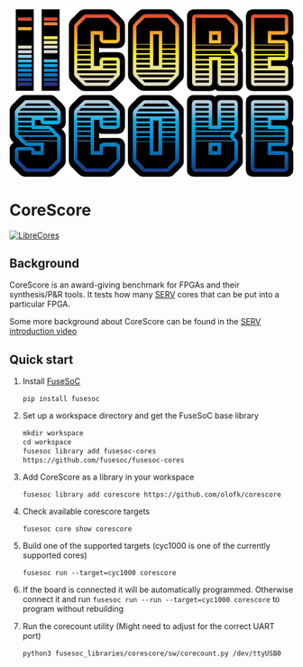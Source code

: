 ![CoreScore logo](corescore.png)

# CoreScore

[![LibreCores](https://www.librecores.org/olofk/corescore/badge.svg?style=flat)](https://www.librecores.org/olofk/corescore)

## Background

CoreScore is an award-giving benchmark for FPGAs and their synthesis/P&R tools. It tests how many [SERV](https://github.com/olofk/serv) cores that can be put into a particular FPGA.

Some more background about CoreScore can be found in the [SERV introduction video](https://diode.zone/videos/watch/0230a518-e207-4cf6-b5e2-69cc09411013)
## Quick start

1. Install [FuseSoC](https://github.com/olofk/fusesoc)

       pip install fusesoc

2. Set up a workspace directory and get the FuseSoC base library

       mkdir workspace
       cd workspace
       fusesoc library add fusesoc-cores https://github.com/fusesoc/fusesoc-cores

3. Add CoreScore as a library in your workspace

       fusesoc library add corescore https://github.com/olofk/corescore

4. Check available corescore targets

       fusesoc core show corescore

5. Build one of the supported targets (cyc1000 is one of the currently supported cores)

       fusesoc run --target=cyc1000 corescore

6. If the board is connected it will be automatically programmed. Otherwise connect it and run `fusesoc run --run --target=cyc1000 corescore` to program without rebuilding

7. Run the corecount utility (Might need to adjust for the correct UART port)

       python3 fusesoc_libraries/corescore/sw/corecount.py /dev/ttyUSB0
